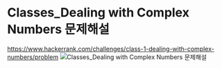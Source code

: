 # Classes_Dealing with Complex Numbers 문제해설
https://www.hackerrank.com/challenges/class-1-dealing-with-complex-numbers/problem
![Classes_Dealing with Complex Numbers 문제해설](https://user-images.githubusercontent.com/53847442/67066343-137b6180-f1ad-11e9-86f7-fa31b81c5449.PNG)
